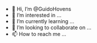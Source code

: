 - 👋 Hi, I’m @GuidoHovens
- 👀 I’m interested in ...
- 🌱 I’m currently learning ...
- 💞️ I’m looking to collaborate on ...
- 📫 How to reach me ...

<!---
GuidoHovens/GuidoHovens is a ✨ special ✨ repository because its `README.md` (this file) appears on your GitHub profile.
You can click the Preview link to take a look at your changes.
--->
